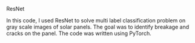 ResNet

In this code, I used ResNet to solve multi label classification problem on gray scale images of solar panels. The goal was to identify breakage and cracks on the panel. 
The code was written using PyTorch.
